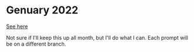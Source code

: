 # Genuary 2022

[See here](https://genuary.art/)

Not sure if I'll keep this up all month, but I'll do what I can. Each prompt will be on a different branch.

